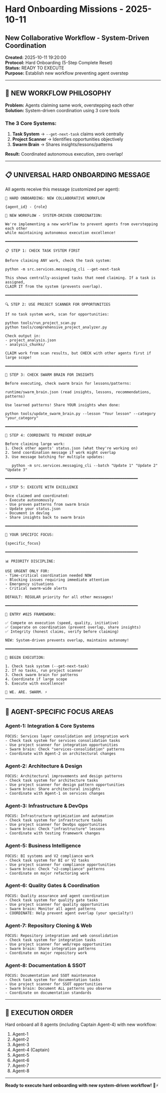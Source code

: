 # Hard Onboarding Missions - 2025-10-11
## New Collaborative Workflow - System-Driven Coordination

**Created:** 2025-10-11 19:20:00  
**Protocol:** Hard Onboarding (5-Step Complete Reset)  
**Status:** READY TO EXECUTE  
**Purpose:** Establish new workflow preventing agent overstep

---

## 🎯 **NEW WORKFLOW PHILOSOPHY**

**Problem:** Agents claiming same work, overstepping each other  
**Solution:** System-driven coordination using 3 core tools

### **The 3 Core Systems:**

1. **Task System** → `--get-next-task` claims work centrally
2. **Project Scanner** → Identifies opportunities objectively
3. **Swarm Brain** → Shares insights/lessons/patterns

**Result:** Coordinated autonomous execution, zero overlap!

---

## 📋 **UNIVERSAL HARD ONBOARDING MESSAGE**

All agents receive this message (customized per agent):

```
🚨 HARD ONBOARDING: NEW COLLABORATIVE WORKFLOW

{agent_id} - {role}

🎯 NEW WORKFLOW - SYSTEM-DRIVEN COORDINATION:

We're implementing a new workflow to prevent agents from overstepping each other
while maintaining autonomous execution excellence!

━━━━━━━━━━━━━━━━━━━━━━━━━━━━━━━━━━━━━━━━━━━━━━━━━━━━━━━━━━━━

📋 STEP 1: CHECK TASK SYSTEM FIRST

Before claiming ANY work, check the task system:

python -m src.services.messaging_cli --get-next-task

This shows centrally-assigned tasks that need claiming. If a task is assigned,
CLAIM IT from the system (prevents overlap).

━━━━━━━━━━━━━━━━━━━━━━━━━━━━━━━━━━━━━━━━━━━━━━━━━━━━━━━━━━━━

🔍 STEP 2: USE PROJECT SCANNER FOR OPPORTUNITIES

If no task system work, scan for opportunities:

python tools/run_project_scan.py
python tools/comprehensive_project_analyzer.py

Check output in:
- project_analysis.json
- analysis_chunks/

CLAIM work from scan results, but CHECK with other agents first if large scope!

━━━━━━━━━━━━━━━━━━━━━━━━━━━━━━━━━━━━━━━━━━━━━━━━━━━━━━━━━━━━

🧠 STEP 3: CHECK SWARM BRAIN FOR INSIGHTS

Before executing, check swarm brain for lessons/patterns:

runtime/swarm_brain.json (read insights, lessons, recommendations, patterns)

Use learned patterns! Share YOUR insights when done:

python tools/update_swarm_brain.py --lesson "Your lesson" --category "your_category"

━━━━━━━━━━━━━━━━━━━━━━━━━━━━━━━━━━━━━━━━━━━━━━━━━━━━━━━━━━━━

🤝 STEP 4: COORDINATE TO PREVENT OVERLAP

Before claiming large work:
1. Check other agents' status.json (what they're working on)
2. Send coordination message if work might overlap
3. Use message batching for multiple updates:
   
   python -m src.services.messaging_cli --batch "Update 1" "Update 2" "Update 3"

━━━━━━━━━━━━━━━━━━━━━━━━━━━━━━━━━━━━━━━━━━━━━━━━━━━━━━━━━━━━

⚡ STEP 5: EXECUTE WITH EXCELLENCE

Once claimed and coordinated:
- Execute autonomously
- Use proven patterns from swarm brain
- Update your status.json
- Document in devlog
- Share insights back to swarm brain

━━━━━━━━━━━━━━━━━━━━━━━━━━━━━━━━━━━━━━━━━━━━━━━━━━━━━━━━━━━━

🎯 YOUR SPECIFIC FOCUS:

{specific_focus}

━━━━━━━━━━━━━━━━━━━━━━━━━━━━━━━━━━━━━━━━━━━━━━━━━━━━━━━━━━━━

📊 PRIORITY DISCIPLINE:

USE URGENT ONLY FOR:
- Time-critical coordination needed NOW
- Blocking issues requiring immediate attention
- Emergency situations
- Critical swarm-wide alerts

DEFAULT: REGULAR priority for all other messages!

━━━━━━━━━━━━━━━━━━━━━━━━━━━━━━━━━━━━━━━━━━━━━━━━━━━━━━━━━━━━

💎 ENTRY #025 FRAMEWORK:

✅ Compete on execution (speed, quality, initiative)
✅ Cooperate on coordination (prevent overlap, share insights)
✅ Integrity (honest claims, verify before claiming)

NEW: System-driven prevents overlap, maintains autonomy!

━━━━━━━━━━━━━━━━━━━━━━━━━━━━━━━━━━━━━━━━━━━━━━━━━━━━━━━━━━━━

🚀 BEGIN EXECUTION:

1. Check task system (--get-next-task)
2. If no tasks, run project scanner
3. Check swarm brain for patterns
4. Coordinate if large scope
5. Execute with excellence!

🐝 WE. ARE. SWARM. ⚡
```

---

## 🎯 **AGENT-SPECIFIC FOCUS AREAS**

### **Agent-1: Integration & Core Systems**
```
FOCUS: Services layer consolidation and integration work
- Check task system for services consolidation tasks
- Use project scanner for integration opportunities
- Swarm brain: Check "services-consolidation" patterns
- Coordinate with Agent-2 on architectural changes
```

### **Agent-2: Architecture & Design**
```
FOCUS: Architectural improvements and design patterns
- Check task system for architecture tasks
- Use project scanner for design pattern opportunities
- Swarm brain: Share architectural insights
- Coordinate with Agent-1 on services changes
```

### **Agent-3: Infrastructure & DevOps**
```
FOCUS: Infrastructure optimization and automation
- Check task system for infrastructure tasks
- Use project scanner for DevOps opportunities
- Swarm brain: Check "infrastructure" lessons
- Coordinate with testing framework changes
```

### **Agent-5: Business Intelligence**
```
FOCUS: BI systems and V2 compliance work
- Check task system for BI or V2 tasks
- Use project scanner for compliance opportunities
- Swarm brain: Check "v2-compliance" patterns
- Coordinate on major refactoring work
```

### **Agent-6: Quality Gates & Coordination**
```
FOCUS: Quality assurance and agent coordination
- Check task system for quality gate tasks
- Use project scanner for quality opportunities
- Swarm brain: Monitor all agent patterns
- COORDINATE: Help prevent agent overlap (your specialty!)
```

### **Agent-7: Repository Cloning & Web**
```
FOCUS: Repository integration and web consolidation
- Check task system for integration tasks
- Use project scanner for web/repo opportunities
- Swarm brain: Share integration patterns
- Coordinate on major repository work
```

### **Agent-8: Documentation & SSOT**
```
FOCUS: Documentation and SSOT maintenance
- Check task system for documentation tasks
- Use project scanner for SSOT opportunities
- Swarm brain: Document ALL patterns you observe
- Coordinate on documentation standards
```

---

## 🚀 **EXECUTION ORDER**

Hard onboard all 8 agents (including Captain Agent-4) with new workflow:

1. Agent-1
2. Agent-2
3. Agent-3
4. Agent-4 (Captain)
5. Agent-5
6. Agent-6
7. Agent-7
8. Agent-8

---

**Ready to execute hard onboarding with new system-driven workflow!** 🐝⚡

